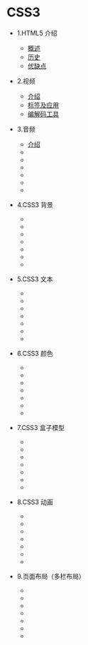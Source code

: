 
# CSS3

* 1.HTML5 介绍 
  * [概述](html5_intro.md)
  * [历史](history.md)
  * [优缺点](advantage.md)
* 2.视频 
  * [介绍](video_intro.md)
  * [标签及应用](video_label.md)
  * [编解码工具](video_ffmpeg.md)
* 3.音频
  * [介绍](audio_intro.md.md)
  * [](.md)
  * [](.md)
  * [](.md)
  * [](.md)
  * [](.md)
  * [](.md)
* 4.CSS3 背景 
  * [](.md)
  * [](.md)
  * [](.md)
  * [](.md)
  * [](.md)
  * [](.md)
  * [](.md)
* 5.CSS3 文本 
  * [](.md)
  * [](.md)
  * [](.md)
  * [](.md)
  * [](.md)
  * [](.md)
  * [](.md)
* 6.CSS3 颜色 
  * [](.md)
  * [](.md)
  * [](.md)
  * [](.md)
  * [](.md)
  * [](.md)
  * [](.md)
* 7.CSS3 盒子模型 
  * [](.md)
  * [](.md)
  * [](.md)
  * [](.md)
  * [](.md)
  * [](.md)
  * [](.md)

* 8.CSS3 动画 
  * [](.md)
  * [](.md)
  * [](.md)
  * [](.md)
  * [](.md)
  * [](.md)
  * [](.md)
* 9.页面布局（多栏布局）  
  * [](.md)
  * [](.md)
  * [](.md)
  * [](.md)
  * [](.md)
  * [](.md)
  * [](.md)
